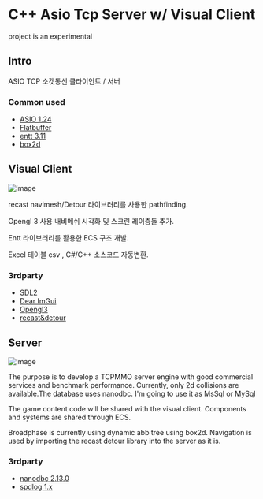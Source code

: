 # C++ Asio Tcp Server w/ Visual Client
 project is an experimental
## Intro
 ASIO TCP 소켓통신 클라이언트 / 서버

### Common used
- [ASIO 1.24](https://www.boost.org/doc/libs/1_81_0/doc/html/boost_asio.html)
- [Flatbuffer](https://google.github.io/flatbuffers/)
- [entt 3.11](https://github.com/skypjack/entt)
- [box2d](https://box2d.org/)
## Visual Client
![image](https://user-images.githubusercontent.com/101116747/226402628-ff28b8e6-7617-4c06-a2ef-576a5829866c.png)

recast navimesh/Detour 라이브러리를 사용한 pathfinding.

Opengl 3 사용 내비메쉬 시각화 및 스크린 레이충돌 추가.

Entt 라이브러리를 활용한 ECS 구조 개발.

Excel 테이블 csv , C#/C++ 소스코드 자동변환.

### 3rdparty
- [SDL2](https://github.com/ocornut/imgui)
- [Dear ImGui](https://github.com/ocornut/imgui)
- [Opengl3](https://github.com/ocornut/imgui)
- [recast&detour](https://github.com/recastnavigation/recastnavigation)
## Server
![image](https://user-images.githubusercontent.com/101116747/224535326-f43fb51f-722d-4135-af23-2d29ab4592b8.png)

The purpose is to develop a TCPMMO server engine with good commercial services and benchmark performance.
Currently, only 2d collisions are available.The database uses nanodbc. I'm going to use it as MsSql or MySql

The game content code will be shared with the visual client. Components and systems are shared through ECS.

Broadphase is currently using dynamic abb tree using box2d. Navigation is used by importing the recast detour library into the server as it is.

### 3rdparty
- [nanodbc 2.13.0](https://github.com/nanodbc/nanodbc)
- [spdlog 1.x](https://github.com/gabime/spdlog)
